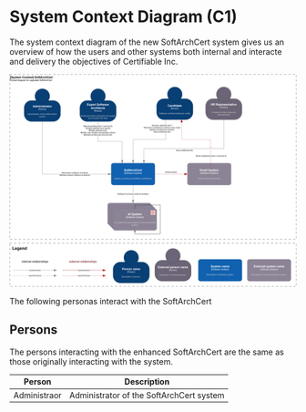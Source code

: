 # System Context Diagram (C1)

The system context diagram of the new SoftArchCert system gives us an overview of how the users and other systems both internal and interacte and delivery the objectives of Certifiable Inc.

![System Context](/C4/images/system-context.drawio.svg)

The following personas interact with the SoftArchCert

## Persons
The persons interacting with the enhanced SoftArchCert are the same as those originally interacting with the system.

| **Person**    | **Description**                                  |
|---------------|--------------------------------------------------|
| Administraor  | Administrator of the SoftArchCert system          |


